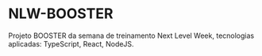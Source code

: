 # NLW-BOOSTER
Projeto BOOSTER da semana de treinamento Next Level Week, tecnologias aplicadas: TypeScript, React, NodeJS.
